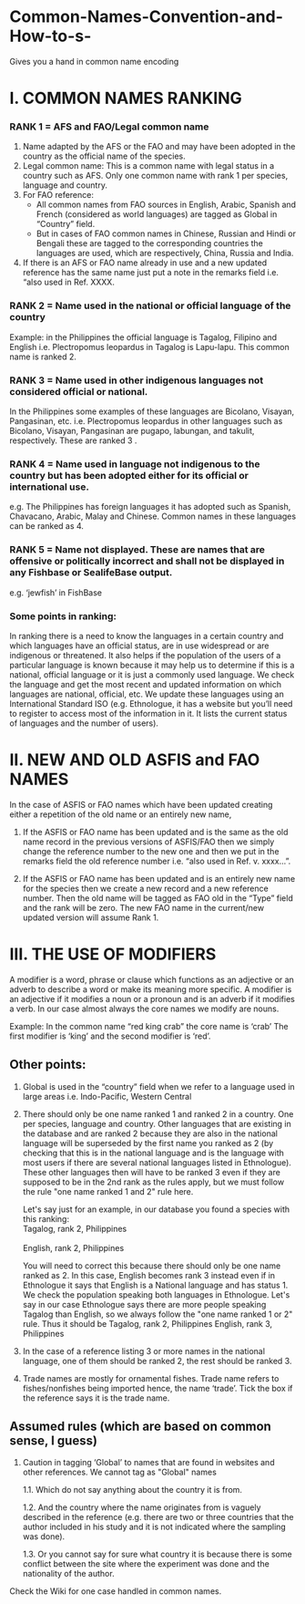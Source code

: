 # Common-Names-Convention-and-How-to-s-
Gives you a hand in common name encoding

# I. COMMON NAMES RANKING

### RANK 1 = AFS and FAO/Legal common name

1. Name adapted by the AFS or the FAO and may have been adopted in the country as the official name of the species. 
2. Legal common name: This is a common name with legal status in a country such as AFS. Only one common name with rank 1 
   per species, language and country. 
3. For FAO reference:
   * All common names from FAO sources in English, Arabic, Spanish and French (considered as world languages) are tagged 
     as Global in “Country” field. 
   * But in cases of FAO common names in Chinese, Russian and Hindi or Bengali these are tagged to the corresponding 
     countries the languages are used, which are respectively, China, Russia and India.
4. If there is an AFS or FAO name already in use and a new updated reference has the same name just put a note in the 
   remarks field   i.e. “also used in Ref. XXXX.


### RANK 2 = Name used in the national or official language of the country
   Example: in the Philippines the official language is Tagalog, Filipino and English 
   i.e. Plectropomus leopardus  in Tagalog is Lapu-lapu. This common name is ranked 2.


### RANK 3 = Name used in other indigenous languages not considered official or national. 
   In the Philippines some examples of these languages are Bicolano, Visayan, Pangasinan, etc. 
   i.e. Plectropomus leopardus in other languages such as Bicolano, Visayan, Pangasinan are pugapo, labungan, and takulit, 
        respectively. These are ranked 3 . 

### RANK 4 = Name used in language not indigenous to the country but has been adopted either for its official or international use. 
   e.g. The Philippines has foreign languages it has adopted such as Spanish, Chavacano, Arabic, Malay and Chinese. Common 
        names in these languages can be ranked as 4. 

### RANK 5 = Name not displayed. These are names that are offensive or politically incorrect and shall not be displayed in any Fishbase or SealifeBase output.  
   e.g. ‘jewfish’ in FishBase



### Some points in ranking:

     
In ranking there is a need to know the languages in a certain country and which languages have an official status,
are in use widespread or are indigenous or threatened. It also helps if the population of the users of a particular language is known because it may help us to determine if this is a national, official language or it is just a commonly used language. We check the language and get the most recent and updated information on which languages are national, official, etc. We update these languages using an International Standard ISO (e.g.  Ethnologue, it has a website but you’ll need to register to access most of the information in it. It lists the current status of languages and the number of users). 


# II. NEW AND OLD ASFIS and FAO NAMES

In the case of ASFIS or FAO names which have been updated creating either a repetition of the old name or an entirely new name, 

1. If the ASFIS or FAO name has been updated and is the same as the old name record in the previous versions of ASFIS/FAO 
   then we simply change the reference number to the new one and then we put in the remarks field the old reference number 
   i.e. “also used in Ref. v. xxxx...”. 

2. If the ASFIS or FAO name has been updated and is an entirely new name for the species then we create a new record and a 
   new reference number.
   Then the old name will be tagged as FAO old in the “Type” field and the rank will be zero.   The new FAO name in the 
   current/new updated version will assume Rank 1. 



# III. THE USE OF MODIFIERS

   A modifier is a word, phrase or clause which functions as an adjective or an adverb to describe a word or make its meaning more specific. A modifier is an adjective if it modifies a noun or a pronoun and is an adverb if it modifies a verb. In our case almost always the core names we modify are nouns. 

Example:   In the common name “red king crab” the core name is ‘crab’
The first modifier is ‘king’ and the second modifier is ‘red’.

## Other points: 
1. Global is used in the “country” field when we refer to a language used in large areas 
   i.e.  Indo-Pacific, Western Central 

2. There should only be one name ranked 1 and ranked 2 in a country. One per species, language and country. Other 
   languages that are existing in the database and are ranked 2 because they are also in the national language will be superseded by the 
   first name you ranked as 2 (by checking that this is in the national language and is the language with most users if 
   there are several national languages listed in Ethnologue). These other languages then will have to be ranked 3 even if 
   they are supposed to be in the 2nd rank as the rules apply, but we must follow the rule "one name ranked 1 and 2" rule 
   here. 

   Let's say just for an example, in our database you found a species with this ranking: <br/>
   	                Tagalog, rank 2, Philippines<br/>  
        		English, rank 2, Philippines

   You will need to correct this because there should only be one name ranked as 2. In this case, English becomes rank 3 instead 
   even if in Ethnologue it says that English is a National language and has status 1. We check the population speaking both 
   languages in Ethnologue. Let's say in our case Ethnologue says there are more people speaking Tagalog than English, so we
   always follow the "one name ranked 1 or 2" rule. Thus it should be 
		Tagalog, rank 2, Philippines 
		English, rank 3, Philippines

3. In the case of a reference listing 3 or more names in the national language, one of them should be ranked 2, the rest 
   should be ranked 3.  

4. Trade names are mostly for ornamental fishes. Trade name refers to fishes/nonfishes being imported hence, the name 
   ‘trade’. Tick the box if the reference says it is the trade name. 


## Assumed rules (which are based on common sense, I guess) 
1. Caution in tagging ‘Global’ to names that are found in websites and other references. We cannot tag as "Global" names 

   1.1.	Which do not say anything about the country it is from.
   
   1.2.	And the country where the name originates from is vaguely described in the reference (e.g. there are two or three 
        countries that the author included in his study and it is not indicated where the sampling was done). 
	
   1.3.	Or you cannot say for sure what country it is because there is some conflict between the site where the experiment 
        was done and the nationality of the author. 






Check the Wiki for one case handled in common names. 

